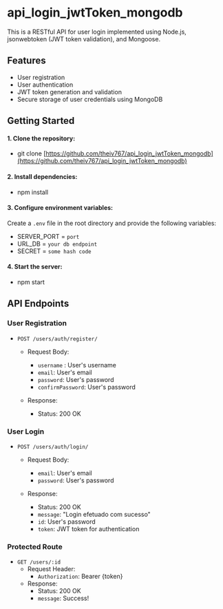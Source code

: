 # api_login_jwtToken_mongodb
This is a RESTful API for user login implemented using Node.js, jsonwebtoken (JWT token validation), and Mongoose.

## Features

- User registration
- User authentication
- JWT token generation and validation
- Secure storage of user credentials using MongoDB


## Getting Started

#### 1. Clone the repository:
- git clone [https://github.com/theiv767/api_login_jwtToken_mongodb](https://github.com/theiv767/api_login_jwtToken_mongodb)

#### 2. Install dependencies:
- npm install

#### 3. Configure environment variables:
Create a `.env` file in the root directory and provide the following variables:

- SERVER_PORT = `port`
- URL_DB = `your db endpoint`
- SECRET = `some hash code`

#### 4. Start the server:
- npm start

## API Endpoints

### User Registration

- `POST /users/auth/register/`
  - Request Body:
    - `username` : User's username
	 - `email`: User's email
	 - `password`: User's password
	 - `confirmPassword`: User's password
	  
  - Response:
    - Status: 200 OK

### User Login

- `POST /users/auth/login/`
  - Request Body:
    - `email`: User's email
    - `password`: User's password
    
  - Response:
    - Status: 200 OK
    - `message`: "Login efetuado com sucesso"
	 - `id`: User's password
    - `token`: JWT token for authentication

### Protected Route

- `GET /users/:id`
  - Request Header:
    - `Authorization`: Bearer {token}
  - Response:
    - Status: 200 OK
    - `message`: Success!

